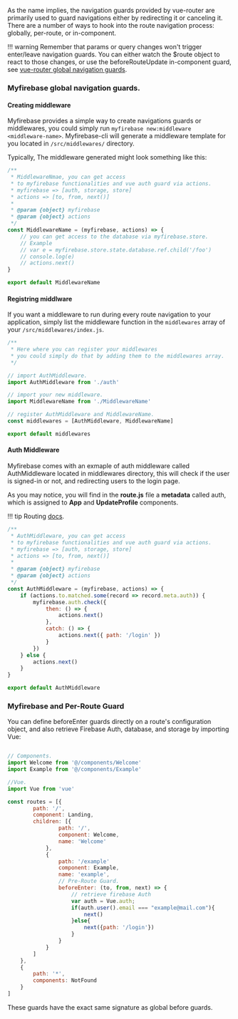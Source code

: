 
As the name implies, the navigation guards provided by vue-router are primarily used to guard navigations either by redirecting it or canceling it. There are a number of ways to hook into the route navigation process: globally, per-route, or in-component.

!!! warning
    Remember that params or query changes won't trigger enter/leave navigation guards. You can either watch the $route object to react to those changes, or use the beforeRouteUpdate in-component guard, see [vue-router global navigation guards](https://router.vuejs.org/en/advanced/navigation-guards.html).

### Myfirebase global navigation guards.

#### Creating middleware

Myfirebase provides a simple way to create navigations guards or middlewares, you could simply run `myfirebase new:middleware <middleware-name>`. Myfirebase-cli will generate a middleware template for you located in `/src/middlewares/` directory.

Typically, The middleware generated might look something like this:

```javascript
/**
 * MiddlewareNmae, you can get access
 * to myfirebase functionalities and vue auth guard via actions.
 * myfirebase => [auth, storage, store]
 * actions => [to, from, next()]
 * 
 * @param {object} myfirebase 
 * @param {object} actions 
 */
const MiddlewareName = (myfirebase, actions) => {
    // you can get access to the database via myfirebase.store.
    // Example
    // var e = myfirebase.store.state.database.ref.child('/foo')
    // console.log(e)
    // actions.next()
}

export default MiddlewareName
```
#### Registring middlware

If you want a middleware to run during every route navigation to your application, simply list the middleware function in the `middlewares` array of your `/src/middlewares/index.js`.

```javascript
/**
 * Here where you can register your middlewares
 * you could simply do that by adding them to the middlewares array.
 */

// import AuthMiddleware.
import AuthMiddleware from './auth'

// import your new middleware.
import MiddlewareName from './MiddlewareName'

// register AuthMiddleware and MiddlewareName.
const middlewares = [AuthMiddleware, MiddlewareName]

export default middlewares
```

#### Auth Middleware

Myfirebase comes with an exmaple of auth middleware called AuthMiddleware located in middlewares directory, this will check if the user is signed-in or not, and redirecting users to the login page.

As you may notice, you will find in the **route.js** file a **metadata** called auth, which is assigned to **App** and **UpdateProfile** components.

!!! tip
    Routing [docs](routing.md).
 
```javascript
/**
 * AuthMiddleware, you can get access
 * to myfirebase functionalities and vue auth guard via actions.
 * myfirebase => [auth, storage, store]
 * actions => [to, from, next()]
 * 
 * @param {object} myfirebase 
 * @param {object} actions 
 */
const AuthMiddleware = (myfirebase, actions) => {
    if (actions.to.matched.some(record => record.meta.auth)) {
        myfirebase.auth.check({
            then: () => {
                actions.next()
            },
            catch: () => {
                actions.next({ path: '/login' })
            }
        })
    } else {
        actions.next()
    }
}

export default AuthMiddleware
```

### Myfirebase and Per-Route Guard

You can define beforeEnter guards directly on a route's configuration object, and also retrieve Firebase Auth, database, and storage by importing Vue:

```javascript

// Components.
import Welcome from '@/components/Welcome'
import Example from '@/components/Example'

//Vue.
import Vue from 'vue'

const routes = [{
        path: '/',
        component: Landing,
        children: [{
                path: '/',
                component: Welcome,
                name: 'Welcome'
            },
            {
                path: '/example'
                component: Example,
                name: 'example',
                // Pre-Route Guard.
                beforeEnter: (to, from, next) => {
                    // retrieve firebase Auth
                    var auth = Vue.auth;
                    if(auth.user().email === "example@mail.com"){
                        next()
                    }else{
                        next({path: '/login'})
                    }
                } 
            }
        ]
    },
    {
        path: '*',
        components: NotFound
    }
]
```

These guards have the exact same signature as global before guards.